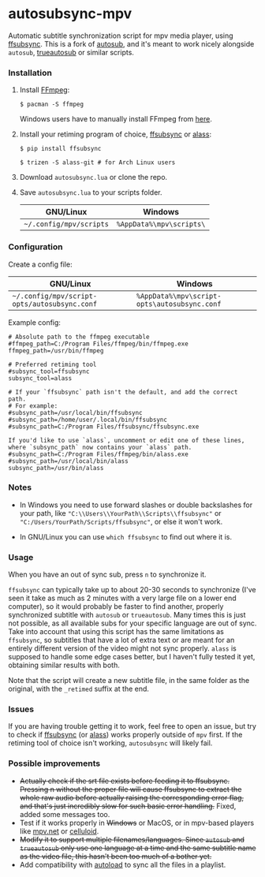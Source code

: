 # autosubsync-mpv
Automatic subtitle synchronization script for mpv media player,
using [ffsubsync](https://github.com/smacke/ffsubsync).
This is a fork of [autosub](https://github.com/vayan/autosub-mpv),
and it's meant to work nicely alongside `autosub`,
[trueautosub](https://github.com/fullmetalsheep/mpv-iina-scripts)
or similar scripts.

### Installation
1. Install [FFmpeg](https://wiki.archlinux.org/index.php/FFmpeg):
    ```
    $ pacman -S ffmpeg
    ```
    Windows users have to manually install FFmpeg from [here](https://ffmpeg.zeranoe.com/builds/). 
2. Install your retiming program of choice,
[ffsubsync](https://github.com/smacke/ffsubsync)
or [alass](https://github.com/kaegi/alass):
    ```
    $ pip install ffsubsync
    ```
    ```
    $ trizen -S alass-git # for Arch Linux users
    ```

3. Download `autosubsync.lua` or clone the repo.
4. Save `autosubsync.lua` to your scripts folder.

    | GNU/Linux | Windows |
    |---|---|
    | `~/.config/mpv/scripts` | `%AppData%\mpv\scripts\` | 

### Configuration
Create a config file:

| GNU/Linux | Windows |
|---|---|
| `~/.config/mpv/script-opts/autosubsync.conf` | `%AppData%\mpv\script-opts\autosubsync.conf` | 

Example config:
```
# Absolute path to the ffmpeg executable
#ffmpeg_path=C:/Program Files/ffmpeg/bin/ffmpeg.exe
ffmpeg_path=/usr/bin/ffmpeg

# Preferred retiming tool
#subsync_tool=ffsubsync
subsync_tool=alass

# If your `ffsubsync` path isn't the default, and add the correct path. 
# For example:
#subsync_path=/usr/local/bin/ffsubsync
#subsync_path=/home/user/.local/bin/ffsubsync
#subsync_path=C:/Program Files/ffsubsync/ffsubsync.exe

If you'd like to use `alass`, uncomment or edit one of these lines,
where `subsync_path` now contains your `alass` path.
#subsync_path=C:/Program Files/ffmpeg/bin/alass.exe
#subsync_path=/usr/local/bin/alass
subsync_path=/usr/bin/alass
```

### Notes
* In Windows you need to use forward slashes 
or double backslashes for your path,
like `"C:\\Users\\YourPath\\Scripts\\ffsubsync"`
or `"C:/Users/YourPath/Scripts/ffsubsync"`,
or else it won't work.

* In GNU/Linux you can use `which ffsubsync` to find out where it is.
 
### Usage

When you have an out of sync sub, press `n` to synchronize it.

`ffsubsync` can typically take up to about 20-30 seconds
to synchronize (I've seen it take as much as 2 minutes
with a very large file on a lower end computer), so it
would probably be faster to find another, properly
synchronized subtitle with `autosub` or `trueautosub`.
Many times this is just not possible, as all available
subs for your specific language are out of sync.
Take into account that using this script has the
same limitations as `ffsubsync`, so subtitles that have
a lot of extra text or are meant for an entirely different 
version of the video might not sync properly. `alass` is supposed
to handle some edge cases better, but I haven't fully tested it yet,
obtaining similar results with both.

Note that the script will create a new subtitle file, in the same folder 
as the original, with the `_retimed` suffix at the end.

### Issues
If you are having trouble getting it to work, feel free to open an issue, but
try to check if [ffsubsync](https://github.com/smacke/ffsubsync)
(or [alass](https://github.com/kaegi/alass)) works properly outside of `mpv` first.
If the retiming tool of choice isn't working, `autosubsync` will likely fail.

### Possible improvements
* ~~Actually check if the srt file exists before feeding it to ffsubsync.
Pressing n without the proper file will cause ffsubsync to extract the
whole raw audio before actually raising the corresponding error flag,
and that's just incredibly slow for such basic error handling.~~
Fixed, added some messages too.
* Test if it works properly in ~~Windows~~ or MacOS, or in mpv-based
players like [mpv.net](https://github.com/stax76/mpv.net) 
or [celluloid](https://celluloid-player.github.io/).
* ~~Modify it to support multiple filenames/languages. 
Since `autosub` and `trueautosub` only use one language at a time and 
the same subtitle name as the video file, this hasn't been too much of a bother yet.~~
* Add compatibility with 
[autoload](https://github.com/mpv-player/mpv/blob/master/TOOLS/lua/autoload.lua) 
to sync all the files in a playlist.

